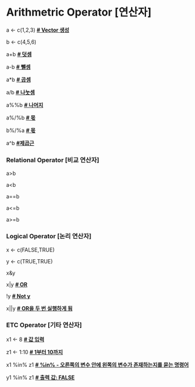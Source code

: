 # Arithmetric Operator [연산자]

a <- c(1,2,3) **<u># Vector 생성</u>**

b <- c(4,5,6)

a+b **<u># 덧셈</u>**

a-b **<u># 뺄셈</u>**

a*b **<u># 곱셈</u>**

a/b **<u># 나눗셈</u>**

a%%b **<u># 나머지</u>**

a%/%b **<u># 몫</u>**

b%/%a **<u># 몫</u>**

a^b **<u>#제곱근</u>**

### Relational Operator [비교 연산자]

a>b

a<b

a==b

a<=b

a>=b

 

### Logical Operator [논리 연산자]

x <- c(FALSE,TRUE)

y <- c(TRUE,TRUE)

x&y

x|y **<u># OR</u>**

!y **<u># Not y</u>**

x||y **<u># OR을 두 번 실행하게 됨</u>** 

 

### ETC Operator [기타 연산자]

x1 <- 8 **<u># 값 입력</u>**

z1 <- 1:10 **<u># 1부터 10까지</u>**

x1 %in% z1 **<u># %in% - 오른쪽의 변수 안에 왼쪽의 변수가 존재하는지를 묻는 명령어</u>**

y1 %in% z1 **<u># 출력 값: FALSE</u>**